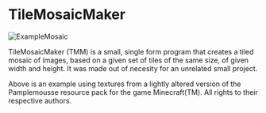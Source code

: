 # TileMosaicMaker
![ExampleMosaic](https://cdn.discordapp.com/attachments/335464035921428480/833521313809039408/unknown.png)

TileMosaicMaker (TMM) is a small, single form program that creates a tiled mosaic of images, based on a given set of tiles of the same size, of given width and height. It was made out of necesity for an unrelated small project.

Above is an example using textures from a lightly altered version of the Pamplemousse resource pack for the game Minecraft(TM). All rights to their respective authors.
